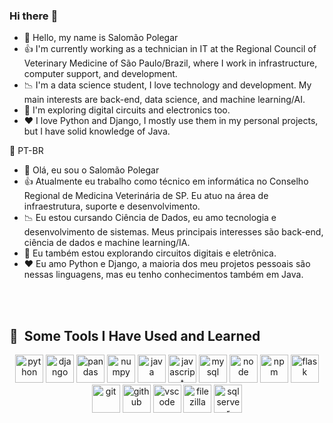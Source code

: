 ### Hi there :raising_hand:
- 👋 Hello, my name is Salomão Polegar
- :+1: I'm currently working as a technician in IT at the Regional Council of Veterinary Medicine of São Paulo/Brazil, where I work in infrastructure, computer support, and development.
- :chart_with_downwards_trend: I'm a data science student, I love technology and development. My main interests are back-end, data science, and machine learning/AI.
- 🤔 I'm exploring digital circuits and electronics too.
- ❤️ I love Python and Django, I mostly use them in my personal projects, but I have solid knowledge of Java.


💬 PT-BR
- 👋 Olá, eu sou o Salomão Polegar
- :+1: Atualmente eu trabalho como técnico em informática no Conselho Regional de Medicina Veterinária de SP. Eu atuo na área de infraestrutura, suporte e desenvolvimento.
- :chart_with_downwards_trend: Eu estou cursando Ciência de Dados, eu amo tecnologia e desenvolvimento de sistemas. Meus principais interesses são back-end, ciência de dados e machine learning/IA. 
- 🤔 Eu também estou explorando circuitos digitais e eletrônica. 
- ❤️ Eu amo Python e Django, a maioria dos meu projetos pessoais são nessas linguagens, mas eu tenho conhecimentos também em Java.
<br />
<br />
<h2> 🚀 &nbsp;Some Tools I Have Used and Learned</h2>
<p align="center">
<img src="https://cdn.jsdelivr.net/gh/devicons/devicon/icons/python/python-original.svg" alt="python" width="45" height="45"/>
<img src="https://cdn.jsdelivr.net/gh/devicons/devicon/icons/django/django-plain.svg"  alt="django" width="45" height="45"/>
<img src="https://cdn.jsdelivr.net/gh/devicons/devicon/icons/pandas/pandas-original-wordmark.svg"  alt="pandas" width="45" height="45"/>
<img src="https://cdn.jsdelivr.net/gh/devicons/devicon/icons/numpy/numpy-original-wordmark.svg" alt="numpy" width="45" height="45"/>
<img src="https://cdn.jsdelivr.net/gh/devicons/devicon/icons/java/java-original.svg" alt="java" width="45" height="45"/>
<img src="https://cdn.jsdelivr.net/gh/devicons/devicon/icons/javascript/javascript-original.svg" alt="javascript" width="45" height="45"/>
<img src="https://cdn.jsdelivr.net/gh/devicons/devicon/icons/mysql/mysql-plain-wordmark.svg" alt="mysql" width="45" height="45"/>
<img src="https://cdn.jsdelivr.net/gh/devicons/devicon/icons/nodejs/nodejs-original.svg" alt="node" width="45" height="45"/>
<img src="https://cdn.jsdelivr.net/gh/devicons/devicon/icons/npm/npm-original-wordmark.svg" alt="npm" width="45" height="45"/>
<img src="https://cdn.jsdelivr.net/gh/devicons/devicon/icons/flask/flask-original.svg" alt="flask" width="45" height="45"/>
<img src="https://cdn.jsdelivr.net/gh/devicons/devicon/icons/git/git-original-wordmark.svg" alt="git" width="45" height="45"/>
<img src="https://cdn.jsdelivr.net/gh/devicons/devicon/icons/github/github-original.svg" alt="github" width="45" height="45"/>
<img src="https://cdn.jsdelivr.net/gh/devicons/devicon/icons/vscode/vscode-original.svg" alt="vscode" width="45" height="45"/>
<img src="https://cdn.jsdelivr.net/gh/devicons/devicon/icons/filezilla/filezilla-plain.svg" alt="filezilla" width="45" height="45"/>
<img src="https://cdn.jsdelivr.net/gh/devicons/devicon/icons/microsoftsqlserver/microsoftsqlserver-plain-wordmark.svg" alt="sqlserver" width="45" height="45"/>


</p>

<!---
salomao-polegar/salomao-polegar is a ✨ special ✨ repository because its `README.md` (this file) appears on your GitHub profile.
You can click the Preview link to take a look at your changes.
--->
